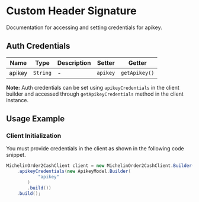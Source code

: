 
# Custom Header Signature



Documentation for accessing and setting credentials for apikey.

## Auth Credentials

| Name | Type | Description | Setter | Getter |
|  --- | --- | --- | --- | --- |
| apikey | `String` | - | `apikey` | `getApikey()` |



**Note:** Auth credentials can be set using `apikeyCredentials` in the client builder and accessed through `getApikeyCredentials` method in the client instance.

## Usage Example

### Client Initialization

You must provide credentials in the client as shown in the following code snippet.

```java
MichelinOrder2CashClient client = new MichelinOrder2CashClient.Builder()
    .apikeyCredentials(new ApikeyModel.Builder(
            "apikey"
        )
        .build())
    .build();
```


